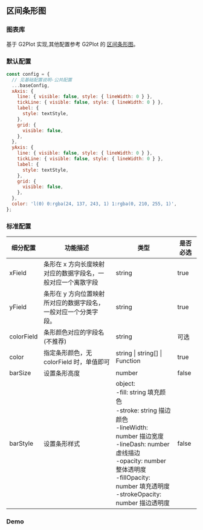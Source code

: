 ## 区间条形图

### 图表库

基于 G2Plot 实现,其他配置参考 G2Plot 的 <a href="https://g2plot.antv.vision/zh/examples/bar/range/API">区间条形图</a>。

### 默认配置

```js
const config = {
  // 见基础配置说明-公共配置
  ...baseConfig,
  xAxis: {
    line: { visible: false, style: { lineWidth: 0 } },
    tickLine: { visible: false, style: { lineWidth: 0 } },
    label: {
      style: textStyle,
    },
    grid: {
      visible: false,
    },
  },
  yAxis: {
    line: { visible: false, style: { lineWidth: 0 } },
    tickLine: { visible: false, style: { lineWidth: 0 } },
    label: {
      style: textStyle,
    },
    grid: {
      visible: false,
    },
  },
  color: 'l(0) 0:rgba(24, 137, 243, 1) 1:rgba(0, 210, 255, 1)',
};
```

### 标准配置

| 细分配置   | 功能描述                                                        | 类型                                                                                                                                                                                                                                            | 是否必选 |
| ---------- | --------------------------------------------------------------- | ----------------------------------------------------------------------------------------------------------------------------------------------------------------------------------------------------------------------------------------------- | -------- |
| xField     | 条形在 x 方向长度映射对应的数据字段名，一般对应一个离散字段     | string                                                                                                                                                                                                                                          | true     |
| yField     | 条形在 y 方向位置映射所对应的数据字段名，一般对应一个分类字段。 | string                                                                                                                                                                                                                                          | true     |
| colorField | 条形颜色对应的字段名(不推荐)                                    | string                                                                                                                                                                                                                                          | 可选     |
| color      | 指定条形颜色，无 colorField 时，单值即可                        | string \| string[] \| Function                                                                                                                                                                                                                  | true     |
| barSize    | 设置条形高度                                                    | number                                                                                                                                                                                                                                          | false    |
| barStyle   | 设置条形样式                                                    | object:<br/> -fill: string 填充颜色<br/> -stroke: string 描边颜色<br/> -lineWidth: number 描边宽度<br/> -lineDash: number 虚线描边<br/> -opacity: number 整体透明度<br/> -fillOpacity: number 填充透明度<br/> -strokeOpacity: number 描边透明度 | false    |

### Demo

<code src="./base.tsx">
